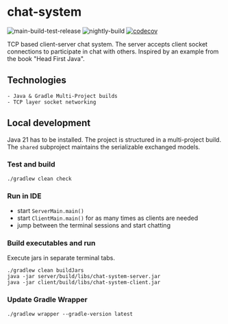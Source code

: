 # chat-system

![main-build-test-release](https://github.com/OskarWestmeijer/chat-system/actions/workflows/main-build-test-release.yml/badge.svg)
![nightly-build](https://github.com/OskarWestmeijer/chat-system/actions/workflows/nightly-build.yml/badge.svg)
[![codecov](https://codecov.io/gh/OskarWestmeijer/chat-system/branch/main/graph/badge.svg?token=A03WA88I2Y)](https://codecov.io/gh/OskarWestmeijer/chat-system)

TCP based client-server chat system. The server accepts client socket connections to participate in chat with others. Inspired by an example
from the book "Head First Java".

## Technologies

```
- Java & Gradle Multi-Project builds
- TCP layer socket networking
```

## Local development

Java 21 has to be installed. The project is structured in a multi-project build. The `shared` subproject maintains the serializable
exchanged models.

### Test and build

```
./gradlew clean check
```

### Run in IDE

- start `ServerMain.main()`
- start `ClientMain.main()` for as many times as clients are needed
- jump between the terminal sessions and start chatting

### Build executables and run

Execute jars in separate terminal tabs.

```
./gradlew clean buildJars
java -jar server/build/libs/chat-system-server.jar
java -jar client/build/libs/chat-system-client.jar
```

### Update Gradle Wrapper

`./gradlew wrapper --gradle-version latest`